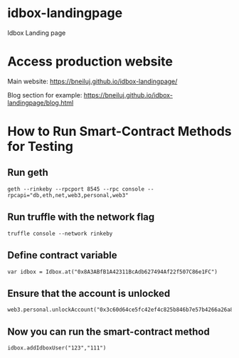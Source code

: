 # idbox-landingpage
Idbox Landing page

# Access production website
Main website: https://bneiluj.github.io/idbox-landingpage/

Blog section for example: https://bneiluj.github.io/idbox-landingpage/blog.html

# How to Run Smart-Contract Methods for Testing

## Run geth

    geth --rinkeby --rpcport 8545 --rpc console --rpcapi="db,eth,net,web3,personal,web3"
    
## Run truffle with the network flag

    truffle console --network rinkeby

## Define contract variable

    var idbox = Idbox.at("0x8A3ABfB1A42311BcAdb627494Af22f507C86e1FC")
    
## Ensure that the account is unlocked

    web3.personal.unlockAccount("0x3c60d64ce5fc42ef4c825b846b7e57b4266a26a8")
    
## Now you can run the smart-contract method

    idbox.addIdboxUser("123","111")
